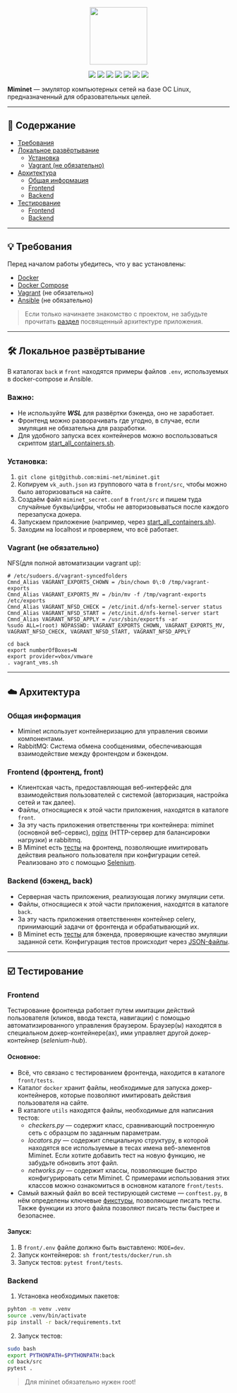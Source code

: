 <p align="center">
    <img src="https://github.com/user-attachments/assets/72e7216b-53d4-4ff3-8857-d98f0f69b238"
        height="130">
</p>

<p align="center">
    <a href="https://github.com/mimi-net/miminet/actions" alt="Miminet Github Actions">
    <img src="https://github.com/mimi-net/miminet/actions/workflows/full_test.yml/badge.svg" /></a>
    <a href="https://github.com/mimi-net/miminet/actions" alt="Miminet Github Actions">
    <img src="https://github.com/mimi-net/miminet/actions/workflows/back_test.yml/badge.svg" /></a>
    <a href="https://en.wikipedia.org/wiki/Linux" alt="OS Linux">
    <img src="https://img.shields.io/badge/OS-linux-0078D4" /></a>
    <a href="https://opensource.org/licenses/Apache" alt="License">
    <img src="https://img.shields.io/badge/License-Apache-yellow.svg" /></a>
    <a href="https://github.com/mimi-net/miminet/commits/main/" alt="Last Commit">
    <img src="https://img.shields.io/github/last-commit/mimi-net/miminet" /></a>
    <a href="https://github.com/mimi-net/miminet/commits/main/" alt="GitHub commit activity">
    <img src="https://img.shields.io/github/commit-activity/m/mimi-net/miminet" /></a>
    <a href="https://miminet.ru/" alt="Site">
    <img src="https://img.shields.io/website?url=https%3A%2F%2Fmiminet.ru%2F" /></a>
</p>

**Miminet** — эмулятор компьютерных сетей на базе ОС Linux, предназначенный для образовательных целей.

---

## 📖 Содержание

- [Требования](#requirements)
- [Локальное развёртывание](#deployment)
  - [Установка](#installation)
  - [Vagrant (не обязательно)](#vagrant)
- [Архитектура](#arch)
  - [Общая информация](#arch-info)
  - [Frontend](#frontend)
  - [Backend](#backend)
- [Тестирование](#testing)
  - [Frontend](#frontend-test)
  - [Backend](#backend-test)

---


## 💡 <a name="requirements"></a>Требования

Перед началом работы убедитесь, что у вас установлены:
- [Docker](https://www.docker.com/get-started/)
- [Docker Compose](https://docs.docker.com/compose/install/)
- [Vagrant](https://www.vagrantup.com/) (не обязательно)
- [Ansible](https://docs.ansible.com/ansible/latest/installation_guide/index.html) (не обязательно)

> Если только начинаете знакомство с проектом, не забудьте прочитать [раздел](#arch) посвященный архитектуре приложения.
---

## 🛠️ <a name="deployment"></a>Локальное развёртывание

В каталогах `back` и `front` находятся примеры файлов `.env`, используемых в docker-compose и Ansible.

### Важно: 
- Не используйте ***WSL*** для развёртки бэкенда, оно не заработает.
- Фронтенд можно разворачивать где угодно, в случае, если эмуляция не обязательна для разработки.
- Для удобного запуска всех контейнеров можно воспользоваться скриптом [start_all_containers.sh](./start_all_containers.sh).

### <a name="installation"></a>Установка:
1. ```git clone git@github.com:mimi-net/miminet.git```
2. Копируем ```vk_auth.json``` из группового чата в ```front/src```, чтобы можно было авторизоваться на сайте.
3. Создаём файл ```miminet_secret.conf``` в ```front/src``` и пишем туда случайные буквы/цифры, чтобы не авторизовываться после каждого перезапуска докера.
4. Запускаем приложение (например, через [start_all_containers.sh](./start_all_containers.sh)).
5. Заходим на localhost и проверяем, что всё работает.

### <a name="vagrant"></a>Vagrant (не обязательно)
NFS(для полной автоматизации vagrant up):
```
# /etc/sudoers.d/vagrant-syncedfolders
Cmnd_Alias VAGRANT_EXPORTS_CHOWN = /bin/chown 0\:0 /tmp/vagrant-exports
Cmnd_Alias VAGRANT_EXPORTS_MV = /bin/mv -f /tmp/vagrant-exports /etc/exports
Cmnd_Alias VAGRANT_NFSD_CHECK = /etc/init.d/nfs-kernel-server status
Cmnd_Alias VAGRANT_NFSD_START = /etc/init.d/nfs-kernel-server start
Cmnd_Alias VAGRANT_NFSD_APPLY = /usr/sbin/exportfs -ar
%sudo ALL=(root) NOPASSWD: VAGRANT_EXPORTS_CHOWN, VAGRANT_EXPORTS_MV, VAGRANT_NFSD_CHECK, VAGRANT_NFSD_START, VAGRANT_NFSD_APPLY
```

```
cd back
export numberOfBoxes=N
export provider=vbox/vmware
. vagrant_vms.sh
```
---

## ☁️ <a name="arch">Архитектура</a>

### <a name="arch-info"></a>Общая информация
- Miminet использует контейнеризацию для управления своими компонентами.
- RabbitMQ: Система обмена сообщениями, обеспечивающая взаимодействие между фронтендом и бэкендом.

### <a name="frontend"></a> Frontend (фронтенд, front)
- Клиентская часть, предоставляющая веб-интерфейс для взаимодействия пользователей с системой (авторизация, настройка сетей и так далее).
- Файлы, относящиеся к этой части приложения, находятся в каталоге ```front```.
- За эту часть приложения ответственны три контейнера: miminet (основной веб-сервис), [nginx](https://nginx.org/ru/) (HTTP-сервер для балансировки нагрузки) и rabbitmq.
- В Miminet есть [тесты](https://github.com/mimi-net/miminet/tree/main/front/tests) на фронтенд, позволяющие имитировать действия реального пользователя при конфигурации сетей. Реализовано это с помощью [Selenium](https://www.selenium.dev/).

### <a name="backend"></a> Backend (бэкенд, back) 

- Серверная часть приложения, реализующая логику эмуляции сети.
- Файлы, относящиеся к этой части приложения, находятся в каталоге ```back```.
- За эту часть приложения ответственнен контейнер celery, принимающий задачи от фронтенда и обрабатывающий их.
- В Miminet есть [тесты](https://github.com/mimi-net/miminet/blob/main/back/src/test_miminet_example_works.py) для бэкенда, проверяющие качество эмуляции заданной сети. Конфигурация тестов происходит через [JSON-файлы](https://github.com/mimi-net/miminet/tree/main/back/src/test_json).
  
---

## ☑️ <a name="testing"></a> Тестирование

### <a name="frontend-test"></a> Frontend
Тестирование фронтенда работает путем имитации действий пользователя (кликов, ввода текста, навигации) с помощью автоматизированного управления браузером. Браузер(ы) находятся в специальном докер-контейнере(ах), ими управляет другой докер-контейнер (*selenium-hub*).

#### Основное:
- Всё, что связано с тестированием фронтенда, находится в каталоге ```front/tests```.
- Каталог ```docker``` хранит файлы, необходимые для запуска докер-контейнеров, которые позволяют имитировать действия пользователя на сайте.
- В каталоге ```utils``` находятся файлы, необходимые для написания тестов:
    - *checkers.py* — содержит класс, сравнивающий построенную сеть с образцом по заданным параметрам.
    - *locators.py* — содержит специальную структуру, в которой находятся все используемые в тесах имена веб-элементов Miminet. Если хотите добавить тест на новую функцию, не забудьте обновить этот файл.
    - *networks.py* — содержит классы, позволяющие быстро конфигурировать сети Miminet. С примерами использования этих классов можно ознакомиться в основном каталоге ```front/tests```.
- Самый важный файл во всей тестирующей системе — ```conftest.py```, в нём определены ключевые [фикстуры](https://docs.pytest.org/en/stable/explanation/fixtures.html), позволяющие писать тесты. Также функции из этого файла позволяют писать тесты быстрее и безопаснее.

#### Запуск:
1. В ```front/.env``` файле должно быть выставлено: ```MODE=dev```.
2. Запуск контейнеров: ```sh front/tests/docker/run.sh```
3. Запуск тестов: ```pytest front/tests```.

### <a name="backend-test"></a> Backend
1. Установка необходимых пакетов:
```bash
pyhton -m venv .venv
source .venv/bin/activate
pip install -r back/requirements.txt
```
2. Запуск тестов:
```bash
sudo bash
export PYTHONPATH=$PYTHONPATH:back
cd back/src
pytest .
```
> Для mininet обязательно нужен root!

